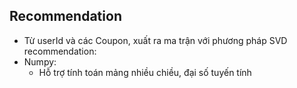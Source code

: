 ## Recommendation

- Từ userId và các Coupon, xuất ra ma trận với phương pháp SVD recommendation:
- Numpy:
  - Hỗ trợ tính toán mảng nhiều chiều, đại số tuyến tính
